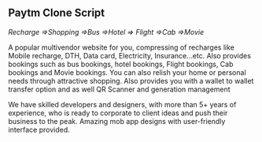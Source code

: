 <h2>Paytm Clone Script</h2>

<i>Recharge =>Shopping =>Bus =>Hotel => Flight =>Cab =>Movie</i>

A popular multivendor website for you, compressing of recharges like Mobile recharge, DTH, Data card, Electricity, Insurance…etc. 
Also provides bookings such as bus bookings, hotel bookings, Flight bookings, Cab bookings and Movie bookings. You can also relish 
your home or personal needs through attractive shopping. Also provides you with a wallet to wallet transfer option and as well QR 
Scanner and generation management

We have skilled developers and designers, with more than 5+ years of experience, who is ready to corporate to client ideas and push their business to the peak. Amazing mob app designs with user-friendly interface provided.
